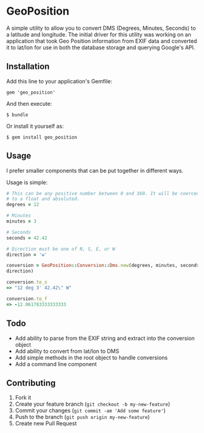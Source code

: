# GeoPosition

A simple utility to allow you to convert DMS (Degrees, Minutes, Seconds)
to a latitude and longitude. The initial driver for this utility was
working on an application that took Geo Position information from EXIF
data and converted it to lat/lon for use in both the database storage
and querying Google's API.

## Installation

Add this line to your application's Gemfile:

    gem 'geo_position'

And then execute:

    $ bundle

Or install it yourself as:

    $ gem install geo_position

## Usage

I prefer smaller components that can be put together in different ways.

Usage is simple:

```ruby
# This can be any positive number between 0 and 360. It will be coerced
# to a float and absoluted.
degrees = 12

# Minutes
minutes = 3

# Seconds
seconds = 42.42

# Direction must be one of N, S, E, or W
direction = 'w'

conversion = GeoPosition::Conversion::Dms.new(degrees, minutes, seconds,
direction)

conversion.to_s
=> "12 deg 3' 42.42\" W"

conversion.to_f
=> -12.061783333333333
```

## Todo

* Add ability to parse from the EXIF string and extract into the
  conversion object
* Add ability to convert from lat/lon to DMS
* Add simple methods in the root object to handle conversions
* Add a command line component

## Contributing

1. Fork it
2. Create your feature branch (`git checkout -b my-new-feature`)
3. Commit your changes (`git commit -am 'Add some feature'`)
4. Push to the branch (`git push origin my-new-feature`)
5. Create new Pull Request
